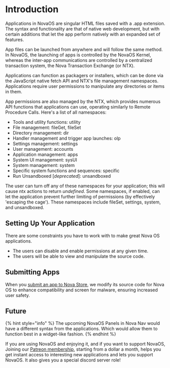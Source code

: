 # Introduction

Applications in NovaOS are singular HTML files saved with a .app extension. The syntax and functionality are that of native web development, but with certain additions that let the app perform natively with an expanded set of features.

App files can be launched from anywhere and will follow the same method. In NovaOS, the launching of apps is controlled by the NovaOS Kernel, whereas the inter-app communications are controlled by a centralized transaction system, the Nova Transaction Exchange (or NTX).

Applications can function as packagers or installers, which can be done via the JavaScript native fetch API and NTX's file management namespaces. Applications require user permissions to manipulate any directories or items in them.&#x20;

App permissions are also managed by the NTX, which provides numerous API functions that applications can use, operating similarly to Remote Procedure Calls. Here's a list of all namespaces:

* Tools and utility functions: utility
* File management: fileGet, fileSet
* Directory management: dir
* Handler management and trigger app launches: olp
* Settings management: settings
* User management: accounts
* Application management: apps
* System UI management: sysUI
* System management: system
* Specific system functions and sequences: specific
* Run Unsandboxed \[_deprecated_]: unsandboxed&#x20;

The user can turn off any of these namespaces for your application; this will cause ntx actions to return _undefined_. Some namespaces, if enabled, can let the application prevent further limiting of permissions (by effectively 'escaping the cage'). These namespaces include fileSet, settings, system, and unsandboxed.

## Setting Up Your Application

There are some constraints you have to work with to make great Nova OS applications.&#x20;

* The users can disable and enable permissions at any given time.
* The users will be able to view and manipulate the source code.

## Submitting Apps

When you [submit an app to Nova Store](../../how-to/publish-to-nova-store.md), we modify its source code for Nova OS to enhance compatibility and screen for malware, ensuring increased user safety.

## Future

{% hint style="info" %}
The upcoming NovaOS Panels in Nova Nav would have a different syntax from the applications. Which would allow them to function best in a widget-like fashion.
{% endhint %}

If you are using NovaOS and enjoying it, and if you want to support NovaOS, Joining our [Patreon membership](https://www.patreon.com/adthoughtsglobal/membership), starting from a dollar a month, helps you get instant access to interesting new applications and lets you support NovaOS. It also gives you a special discord server role!
